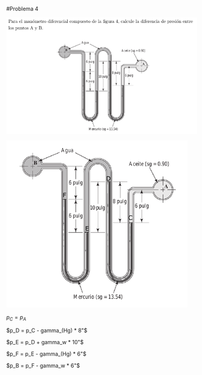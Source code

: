 #Problema 4

![](p4.png)

![](p4puntos.png)

$p_C = p_A$

$p_D = p_C - gamma_(Hg) * 8"$

$p_E = p_D + gamma_w * 10"$

$p_F = p_E - gamma_(Hg) * 6"$

$p_B = p_F - gamma_w * 6"$ 